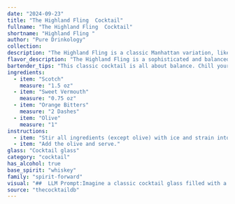 ```yaml
---
date: "2024-09-23"
title: "The Highland Fling  Cocktail"
fullname: "The Highland Fling  Cocktail"
shortname: "Highland Fling "
author: "Pure Drinkology"
collection:
description: "The Highland Fling is a classic Manhattan variation, likely born in the early 20th century. Its scotch base and orange bitters add a smoky, citrusy twist to the traditional sweet vermouth and bitters combination, perfect for a sophisticated yet approachable cocktail. "
flavor_description: "The Highland Fling is a sophisticated and balanced cocktail. The Scotch provides a robust, smoky base, while the sweet vermouth adds a touch of richness and sweetness. The orange bitters contribute a subtle citrus note, and the olive offers a salty and briny counterpoint.  The result is a complex and intriguing drink that is both refreshing and satisfying. "
bartender_tips: "This classic cocktail is all about balance. Chill your glass beforehand. Use good quality Scotch and vermouth.  A dash of orange bitters elevates the flavor, but don't overdo it. Stir with ice, not shake, to avoid dilution. Garnish with an olive or a twist of orange peel.  Remember, a good Highland Fling should be both refreshing and complex. "
ingredients:
  - item: "Scotch"
    measure: "1.5 oz"
  - item: "Sweet Vermouth"
    measure: "0.75 oz"
  - item: "Orange Bitters"
    measure: "2 Dashes"
  - item: "Olive"
    measure: "1"
instructions:
  - item: "Stir all ingredients (except olive) with ice and strain into a cocktail glass."
  - item: "Add the olive and serve."
glass: "Cocktail glass"
category: "cocktail"
has_alcohol: true
base_spirit: "whiskey"
family: "spirit-forward"
visual: "##  LLM Prompt:Imagine a classic cocktail glass filled with a deep amber liquid, the color of a sun-kissed Highland glen. The surface is adorned with a delicate film of orange oil, reminiscent of the citrus groves of the Mediterranean. Nestled within the depths of the drink rests a single, plump olive, its briny green hue a sharp contrast to the warm tones of the cocktail. **Describe this image in detail, focusing on:*** The **color** of the liquid and the **texture** of the surface.* The **shape** of the glass and the **placement** of the olive.* The **overall impression** the cocktail gives, evoking feelings of sophistication, warmth, and tradition. **Bonus:** Include a line or two about the **aroma** of the cocktail, hinting at the smoky notes of the Scotch, the herbal sweetness of the Vermouth, and the bitter citrus of the orange bitters. "
source: "thecocktaildb"
---
```


